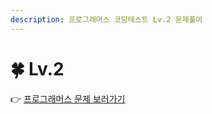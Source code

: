```yaml
---
description: 프로그래머스 코딩테스트 Lv.2 문제풀이
---
```


# 🍀 Lv.2

👉 [프로그래머스 문제 보러가기](https://school.programmers.co.kr/learn/challenges?order=recent\&levels=2\&languages=javascript\&page=1)
